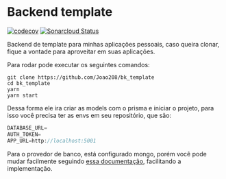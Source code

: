 # Backend template

[![codecov](https://codecov.io/gh/Joao208/bk_template/branch/main/graph/badge.svg?token=XSGPVGWKKO)](https://codecov.io/gh/Joao208/bk_personal_website)
[![Sonarcloud Status](https://sonarcloud.io/api/project_badges/measure?project=Joao208_bk_template&metric=alert_status)](https://sonarcloud.io/dashboard?id=Joao208_bk_template)

Backend de template para minhas aplicações pessoais, caso queira clonar, fique a vontade para aproveitar em suas aplicações.

Para rodar pode executar os seguintes comandos:

```shell
git clone https://github.com/Joao208/bk_template
cd bk_template
yarn
yarn start
```

Dessa forma ele ira criar as models com o prisma e iniciar o projeto, para isso você precisa ter as envs em seu repositório, que são:

```js
DATABASE_URL=
AUTH_TOKEN=
APP_URL=http://localhost:5001
```

Para o provedor de banco, está configurado mongo, porém você pode mudar facilmente seguindo [essa documentação](https://prisma.io), facilitando a implementação.
